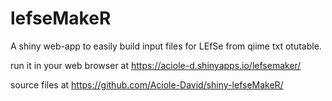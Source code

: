 # lefseMakeR
A shiny web-app to easily build input files for LEfSe from qiime txt otutable.

run it in your web browser at https://aciole-d.shinyapps.io/lefsemaker/

source files at https://github.com/Aciole-David/shiny-lefseMakeR/
